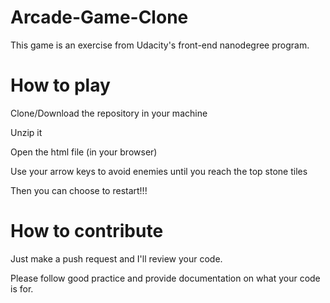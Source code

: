 # Arcade-Game-Clone
This game is an exercise from Udacity's front-end nanodegree program.

# How to play

Clone/Download the repository in your machine

Unzip it

Open the html file (in your browser)

Use your arrow keys to avoid enemies until you reach the top stone tiles

Then you can choose to restart!!!

# How to contribute

Just make a push request and I'll review your code.

Please follow good practice and provide documentation on what your code is for.
